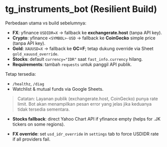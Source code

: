 # tg_instruments_bot (Resilient Build)

Perbedaan utama vs build sebelumnya:
- **FX**: yfinance `USDIDR=X` → fallback ke **exchangerate.host** (tanpa API key).
- **Crypto**: yfinance `<SYMBOL>-USD` → fallback ke **CoinGecko** simple price (tanpa API key).
- **Gold**: `XAUUSD=X` → fallback ke **GC=F**; tetap dukung override via Sheet `gold_xauusd_override`.
- **Stocks**: default `currency="IDR"` saat `fast_info.currency` hilang.
- **Requirements**: tambah `requests` untuk panggil API publik.

Tetap tersedia:
- `/healthz`, `/diag`
- Watchlist & mutual funds via Google Sheets.

> Catatan: Layanan publik (exchangerate.host, CoinGecko) punya rate limit. Bot akan menampilkan pesan error yang jelas jika keduanya tidak tersedia sementara.


- **Stocks fallback**: direct Yahoo Chart API if yfinance empty (helps for .JK tickers on some regions).

- **FX override**: set `usd_idr_override` in `settings` tab to force USDIDR rate if all providers fail.
